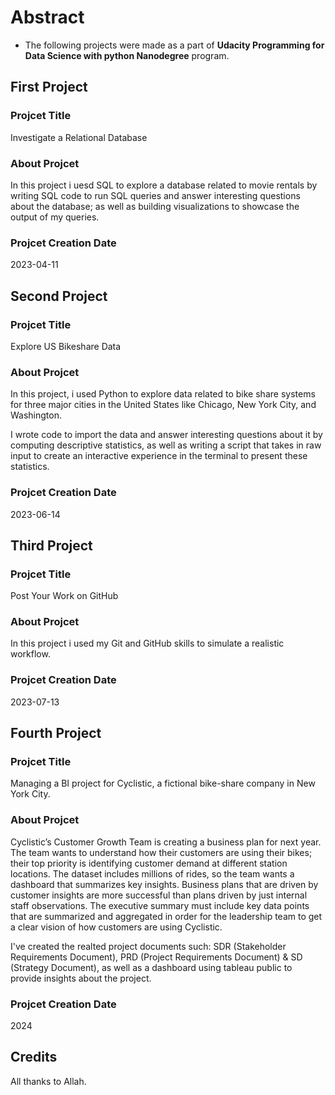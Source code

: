 # Abstract 

* The following projects were made as a part of **Udacity Programming for Data Science with python Nanodegree** program.

## First Project

### Projcet Title
Investigate a Relational Database

### About Projcet 
In this project i uesd SQL to explore a database related to movie rentals by writing SQL code to run SQL queries and answer interesting questions about the database; as well as building visualizations to showcase the output of my queries.

### Projcet Creation Date
 2023-04-11

## Second Project

### Projcet Title
Explore US Bikeshare Data

### About Projcet 
In this project, i used Python to explore data related to bike share systems for three major cities in the United States like Chicago, New York City, and Washington. 

I wrote code to import the data and answer interesting questions about it by computing descriptive statistics, as well as writing a script that takes in raw input to create an interactive experience in the terminal to present these statistics.

### Projcet Creation Date
2023-06-14

## Third Project

### Projcet Title
Post Your Work on GitHub

### About Projcet
In this project i used my Git and GitHub skills to simulate a realistic workflow. 

### Projcet Creation Date
2023-07-13


## Fourth Project

### Projcet Title
Managing a BI project for Cyclistic, a fictional bike-share company in New York City.

### About Projcet
Cyclistic’s Customer Growth Team is creating a business plan for next year. The team wants to understand how their customers are using their bikes; their top priority is identifying customer demand at different station locations. The dataset includes millions of rides, so the team wants a dashboard that summarizes key insights. Business plans that are driven by customer insights are more successful than plans driven by just internal staff observations. The executive summary must include key data points that are summarized and aggregated in order for the leadership team to get a clear vision of how customers are using Cyclistic. 

I've created the realted project documents such: SDR (Stakeholder Requirements Document), PRD (Project Requirements Document) & SD (Strategy Document), as well as a dashboard using tableau public to provide insights about the project.
### Projcet Creation Date
2024



 


## Credits

 All thanks to Allah.

